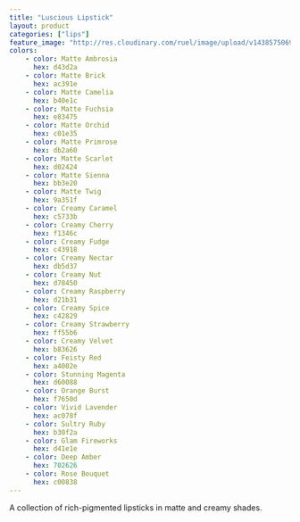 ```yaml
---
title: "Luscious Lipstick"
layout: product
categories: ["lips"]
feature_image: "http://res.cloudinary.com/ruel/image/upload/v1438575069/fs/Luscious_Lipstick_PB246717.jpg"
colors:
    - color: Matte Ambrosia 
      hex: d43d2a
    - color: Matte Brick 
      hex: ac391e
    - color: Matte Camelia 
      hex: b40e1c
    - color: Matte Fuchsia 
      hex: e83475
    - color: Matte Orchid 
      hex: c01e35
    - color: Matte Primrose 
      hex: db2a60
    - color: Matte Scarlet 
      hex: d02424
    - color: Matte Sienna 
      hex: bb3e20
    - color: Matte Twig 
      hex: 9a351f
    - color: Creamy Caramel 
      hex: c5733b
    - color: Creamy Cherry 
      hex: f1346c
    - color: Creamy Fudge 
      hex: c43918
    - color: Creamy Nectar 
      hex: db5d37
    - color: Creamy Nut 
      hex: d78450
    - color: Creamy Raspberry 
      hex: d21b31
    - color: Creamy Spice 
      hex: c42829
    - color: Creamy Strawberry 
      hex: ff55b6
    - color: Creamy Velvet 
      hex: b83626
    - color: Feisty Red 
      hex: a4002e
    - color: Stunning Magenta 
      hex: d60088
    - color: Orange Burst 
      hex: f7650d
    - color: Vivid Lavender 
      hex: ac078f
    - color: Sultry Ruby 
      hex: b30f2a
    - color: Glam Fireworks 
      hex: d41e1e
    - color: Deep Amber 
      hex: 702626
    - color: Rose Bouquet 
      hex: c00838
---
```

A collection of rich-pigmented lipsticks in matte and creamy shades.